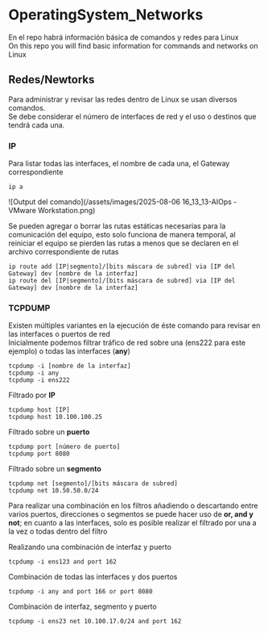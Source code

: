 # OperatingSystem_Networks
En el repo habrá información básica de comandos y redes para Linux  
On this repo you will find basic information for commands and networks on Linux

## Redes/Newtorks  
Para administrar y revisar las redes dentro de Linux se usan diversos comandos.  
Se debe considerar el número de interfaces de red y el uso o destinos que tendrá cada una.  

### IP
Para listar todas las interfaces, el nombre de cada una, el Gateway correspondiente  
```
ip a
```
![Output del comando](/assets/images/2025-08-06 16_13_13-AIOps - VMware Workstation.png)
  
Se pueden agregar o borrar las rutas estáticas necesarias para la comunicación del equipo, esto solo funciona de manera temporal, al reiniciar el equipo se pierden las rutas a menos que se declaren en el archivo correspondiente de rutas
```
ip route add [IP|segmento]/[bits máscara de subred] via [IP del Gateway] dev [nombre de la interfaz]  
ip route del [IP|segmento]/[bits máscara de subred] via [IP del Gateway] dev [nombre de la interfaz]
```

### TCPDUMP
Existen múltiples variantes en la ejecución de éste comando para revisar en las interfaces o puertos de red  
Inicialmente podemos filtrar tráfico de red sobre una (ens222 para este ejemplo) o todas las interfaces (**any**)
```
tcpdump -i [nombre de la interfaz]  
tcpdump -i any  
tcpdump -i ens222
```

Filtrado por **IP**  
```
tcpdump host [IP]
tcpdump host 10.100.100.25
```

Filtrado sobre un **puerto**
```
tcpdump port [número de puerto]  
tcpdump port 8080
```

Filtrado sobre un **segmento**
```
tcpdump net [segmento]/[bits máscara de subred]  
tcpdump net 10.50.50.0/24
```

Para realizar una combinación en los filtros añadiendo o descartando entre varios puertos, direcciones o segmentos se puede hacer uso de **or, and y not**; en cuanto a las interfaces, solo es posible realizar el filtrado por una a la vez o todas dentro del filtro  

Realizando una combinación de interfaz y puerto  
```
tcpdump -i ens123 and port 162
```

Combinación de todas las interfaces y dos puertos
```
tcpdump -i any and port 166 or port 8080
```

Combinación de interfaz, segmento y puerto
```
tcpdump -i ens23 net 10.100.17.0/24 and port 162  
```
